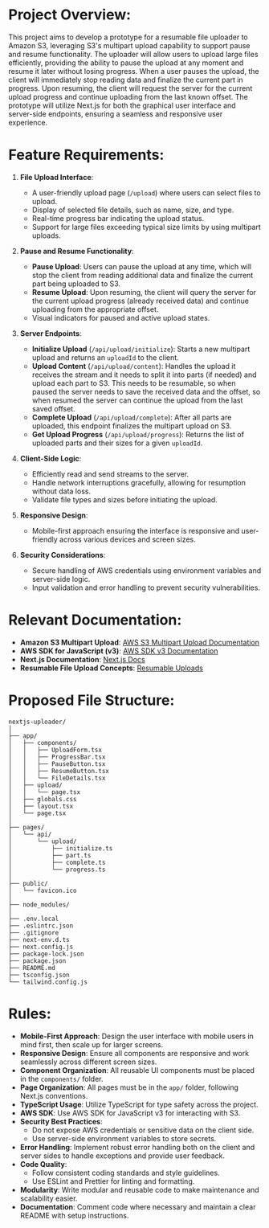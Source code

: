 # Project Overview:

This project aims to develop a prototype for a resumable file uploader to Amazon S3, leveraging S3's multipart upload capability to support pause and resume functionality. The uploader will allow users to upload large files efficiently, providing the ability to pause the upload at any moment and resume it later without losing progress. When a user pauses the upload, the client will immediately stop reading data and finalize the current part in progress. Upon resuming, the client will request the server for the current upload progress and continue uploading from the last known offset. The prototype will utilize Next.js for both the graphical user interface and server-side endpoints, ensuring a seamless and responsive user experience.

# Feature Requirements:

1. **File Upload Interface**:
   - A user-friendly upload page (`/upload`) where users can select files to upload.
   - Display of selected file details, such as name, size, and type.
   - Real-time progress bar indicating the upload status.
   - Support for large files exceeding typical size limits by using multipart uploads.

2. **Pause and Resume Functionality**:
   - **Pause Upload**: Users can pause the upload at any time, which will stop the client from reading additional data and finalize the current part being uploaded to S3.
   - **Resume Upload**: Upon resuming, the client will query the server for the current upload progress (already received data) and continue uploading from the appropriate offset.
   - Visual indicators for paused and active upload states.

3. **Server Endpoints**:
   - **Initialize Upload** (`/api/upload/initialize`): Starts a new multipart upload and returns an `uploadId` to the client.
   - **Upload Content** (`/api/upload/content`): Handles the upload it receives the stream and it needs to split it into parts (if needed) and upload each part to S3. This needs to be resumable, so when paused the server needs to save the received data and the offset, so when resumed the server can continue the upload from the last saved offset.
   - **Complete Upload** (`/api/upload/complete`): After all parts are uploaded, this endpoint finalizes the multipart upload on S3.
   - **Get Upload Progress** (`/api/upload/progress`): Returns the list of uploaded parts and their sizes for a given `uploadId`.

4. **Client-Side Logic**:
   - Efficiently read and send streams to the server.
   - Handle network interruptions gracefully, allowing for resumption without data loss.
   - Validate file types and sizes before initiating the upload.

5. **Responsive Design**:
   - Mobile-first approach ensuring the interface is responsive and user-friendly across various devices and screen sizes.

6. **Security Considerations**:
   - Secure handling of AWS credentials using environment variables and server-side logic.
   - Input validation and error handling to prevent security vulnerabilities.

# Relevant Documentation:

- **Amazon S3 Multipart Upload**: [AWS S3 Multipart Upload Documentation](https://docs.aws.amazon.com/AmazonS3/latest/userguide/mpuoverview.html)
- **AWS SDK for JavaScript (v3)**: [AWS SDK v3 Documentation](https://docs.aws.amazon.com/AWSJavaScriptSDK/v3/latest/index.html)
- **Next.js Documentation**: [Next.js Docs](https://nextjs.org/docs)
- **Resumable File Upload Concepts**: [Resumable Uploads](https://en.wikipedia.org/wiki/Resumable_upload)

# Proposed File Structure:

```
nextjs-uploader/
│
├── app/
│   ├── components/
│   │   ├── UploadForm.tsx
│   │   ├── ProgressBar.tsx
│   │   ├── PauseButton.tsx
│   │   ├── ResumeButton.tsx
│   │   └── FileDetails.tsx
│   ├── upload/
│   │   └── page.tsx
│   ├── globals.css
│   ├── layout.tsx
│   └── page.tsx
│
├── pages/
│   └── api/
│       └── upload/
│           ├── initialize.ts
│           ├── part.ts
│           ├── complete.ts
│           └── progress.ts
│
├── public/
│   └── favicon.ico
│
├── node_modules/
│
├── .env.local
├── .eslintrc.json
├── .gitignore
├── next-env.d.ts
├── next.config.js
├── package-lock.json
├── package.json
├── README.md
├── tsconfig.json
└── tailwind.config.js
```

# Rules:

- **Mobile-First Approach**: Design the user interface with mobile users in mind first, then scale up for larger screens.
- **Responsive Design**: Ensure all components are responsive and work seamlessly across different screen sizes.
- **Component Organization**: All reusable UI components must be placed in the `components/` folder.
- **Page Organization**: All pages must be in the `app/` folder, following Next.js conventions.
- **TypeScript Usage**: Utilize TypeScript for type safety across the project.
- **AWS SDK**: Use AWS SDK for JavaScript v3 for interacting with S3.
- **Security Best Practices**:
  - Do not expose AWS credentials or sensitive data on the client side.
  - Use server-side environment variables to store secrets.
- **Error Handling**: Implement robust error handling both on the client and server sides to handle exceptions and provide user feedback.
- **Code Quality**:
  - Follow consistent coding standards and style guidelines.
  - Use ESLint and Prettier for linting and formatting.
- **Modularity**: Write modular and reusable code to make maintenance and scalability easier.
- **Documentation**: Comment code where necessary and maintain a clear README with setup instructions.
